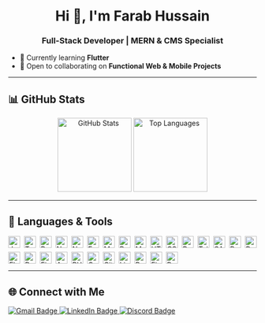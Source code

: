 <h1 align="center">Hi 👋, I'm Farab Hussain</h1>
<h3 align="center">Full-Stack Developer | MERN & CMS Specialist</h3>

- 🌱 Currently learning **Flutter**  
- 👯 Open to collaborating on **Functional Web & Mobile Projects**

---

<h2 align="left">📊 GitHub Stats</h2>

<div align="center">
  <img src="https://github-readme-stats.vercel.app/api?username=farab-hussain&show_icons=true&theme=dracula&count_private=true&include_all_commits=true&hide_border=false" height="150" alt="GitHub Stats" />
  <img src="https://github-readme-stats.vercel.app/api/top-langs?username=farab-hussain&layout=compact&langs_count=6&theme=dracula&hide_border=false" height="150" alt="Top Languages" />
</div>

---

<h2 align="left">🧰 Languages & Tools</h2>

<p align="left" style="display: flex; flex-wrap: wrap; gap: 8px;">
  <img src="https://cdn.jsdelivr.net/gh/devicons/devicon/icons/javascript/javascript-original.svg" height="24" width="24" alt="JavaScript" />
  <img src="https://cdn.jsdelivr.net/gh/devicons/devicon/icons/typescript/typescript-original.svg" height="24" width="24" alt="TypeScript" />
  <img src="https://cdn.jsdelivr.net/gh/devicons/devicon/icons/react/react-original.svg" height="24" width="24" alt="React" />
  <img src="https://cdn.jsdelivr.net/gh/devicons/devicon/icons/nextjs/nextjs-original-wordmark.svg" height="24" width="24" alt="Next.js" />
  <img src="https://cdn.jsdelivr.net/gh/devicons/devicon/icons/nodejs/nodejs-original-wordmark.svg" height="24" width="24" alt="Node.js" />
  <img src="https://cdn.jsdelivr.net/gh/devicons/devicon/icons/express/express-original-wordmark.svg" height="24" width="24" alt="Express.js" />
  <img src="https://cdn.jsdelivr.net/gh/devicons/devicon/icons/mongodb/mongodb-original-wordmark.svg" height="24" width="24" alt="MongoDB" />
  <img src="https://cdn.jsdelivr.net/gh/devicons/devicon/icons/postgresql/postgresql-original-wordmark.svg" height="24" width="24" alt="PostgreSQL" />
  <img src="https://cdn.jsdelivr.net/gh/devicons/devicon/icons/mysql/mysql-original-wordmark.svg" height="24" width="24" alt="MySQL" />
  <img src="https://cdn.jsdelivr.net/gh/devicons/devicon/icons/html5/html5-original.svg" height="24" width="24" alt="HTML5" />
  <img src="https://cdn.jsdelivr.net/gh/devicons/devicon/icons/css3/css3-original.svg" height="24" width="24" alt="CSS3" />
  <img src="https://cdn.jsdelivr.net/gh/devicons/devicon/icons/bootstrap/bootstrap-original.svg" height="24" width="24" alt="Bootstrap" />
  <img src="https://cdn.jsdelivr.net/gh/devicons/devicon/icons/tailwindcss/tailwindcss-plain.svg" height="24" width="24" alt="Tailwind CSS" />
  <img src="https://cdn.jsdelivr.net/gh/devicons/devicon/icons/sass/sass-original.svg" height="24" width="24" alt="SASS" />
  <img src="https://cdn.jsdelivr.net/gh/devicons/devicon/icons/redux/redux-original.svg" height="24" width="24" alt="Redux" />
  <img src="https://cdn.jsdelivr.net/gh/devicons/devicon/icons/reactnative/reactnative-original.svg" height="24" width="24" alt="React Native" />
  <img src="https://cdn.jsdelivr.net/gh/devicons/devicon/icons/flutter/flutter-original.svg" height="24" width="24" alt="Flutter" />
  <img src="https://cdn.jsdelivr.net/gh/devicons/devicon/icons/dart/dart-original.svg" height="24" width="24" alt="Dart" />
  <img src="https://cdn.jsdelivr.net/gh/devicons/devicon/icons/firebase/firebase-plain.svg" height="24" width="24" alt="Firebase" />
  <img src="https://cdn.jsdelivr.net/gh/devicons/devicon/icons/appwrite/appwrite-original.svg" height="24" width="24" alt="AppWrite" />
  <img src="https://cdn.jsdelivr.net/gh/devicons/devicon/icons/php/php-original.svg" height="24" width="24" alt="PHP" />
  <img src="https://cdn.jsdelivr.net/gh/devicons/devicon/icons/graphql/graphql-plain.svg" height="24" width="24" alt="GraphQL" />
  <img src="https://cdn.jsdelivr.net/gh/devicons/devicon/icons/git/git-original.svg" height="24" width="24" alt="Git" />
  <img src="https://cdn.jsdelivr.net/gh/devicons/devicon/icons/linux/linux-original.svg" height="24" width="24" alt="Linux" />
  <img src="https://cdn.jsdelivr.net/gh/devicons/devicon/icons/bash/bash-original.svg" height="24" width="24" alt="Bash" />
  <img src="https://cdn.jsdelivr.net/gh/devicons/devicon/icons/figma/figma-original.svg" height="24" width="24" alt="Figma" />
  <img src="https://cdn.jsdelivr.net/gh/devicons/devicon/icons/postman/postman-original.svg" height="24" width="24" alt="Postman" />
</p>

---

<h2 align="left">🌐 Connect with Me</h2>

<p align="left">
  <a href="mailto:farabhussain4@gmail.com" target="_blank">
    <img src="https://img.shields.io/badge/Gmail-D14836?style=for-the-badge&logo=gmail&logoColor=white" alt="Gmail Badge"/>
  </a>
  <a href="https://www.linkedin.com/in/farab-h-a29072287" target="_blank">
    <img src="https://img.shields.io/badge/LinkedIn-0077B5?style=for-the-badge&logo=linkedin&logoColor=white" alt="LinkedIn Badge"/>
  </a>
  <a href="https://discord.com" target="_blank">
    <img src="https://img.shields.io/badge/Discord-5865F2?style=for-the-badge&logo=discord&logoColor=white" alt="Discord Badge"/>
  </a>
</p>
